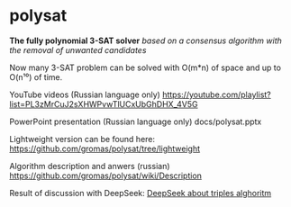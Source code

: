 # polysat
**The fully polynomial 3-SAT solver**
*based on a consensus algorithm with the removal of unwanted candidates*

Now many 3-SAT problem can be solved with O(m\*n) of space and up to O(n¹⁰) of time.

YouTube videos (Russian language only)
https://youtube.com/playlist?list=PL3zMrCuJ2sXHWPvwTlUCxUbGhDHX_4V5G

PowerPoint presentation (Russian language only) docs/polysat.pptx

Lightweight version can be found here:
https://github.com/gromas/polysat/tree/lightweight

Algorithm description and anwers (russian)
https://github.com/gromas/polysat/wiki/Description

Result of discussion with DeepSeek:
[DeepSeek about triples alghoritm](https://github.com/gromas/polysat/blob/main/docs/DeepSeek%20-%20triples.pdf)
